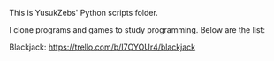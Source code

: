 This is YusukZebs' Python scripts folder.

I clone programs and games to study programming. Below are the list:

Blackjack: https://trello.com/b/I7OYOUr4/blackjack